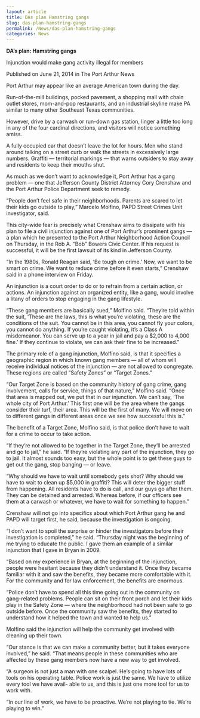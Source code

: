 ```yaml
---
layout: article
title: DAs plan Hamstring gangs
slug: das-plan-hamstring-gangs
permalink: /News/das-plan-hamstring-gangs
categories: News
---
```


__DA’s plan: Hamstring gangs__

Injunction would make gang activity illegal for members

Published on June 21, 2014 in The Port Arthur News

Port Arthur may appear like an average American town during the day\.

Run\-of\-the\-mill buildings, pocked pavement, a shopping mall with chain outlet stores, mom\-and\-pop restaurants, and an industrial skyline make PA similar to many other Southeast Texas communities\.

However, drive by a carwash or run\-down gas station, linger a little too long in any of the four cardinal directions, and visitors will notice something amiss\.

A fully occupied car that doesn’t leave the lot for hours\. Men who stand around talking on a street curb or walk the streets in excessively large numbers\. Graffiti — territorial markings — that warns outsiders to stay away and residents to keep their mouths shut\.

As much as we don’t want to acknowledge it, Port Arthur has a gang problem — one that Jefferson County District Attorney Cory Crenshaw and the Port Arthur Police Department seek to remedy\.

“People don’t feel safe in their neighborhoods\. Parents are scared to let their kids go outside to play,” Marcelo Molfino, PAPD Street Crimes Unit investigator, said\.

This city\-wide fear is precisely what Crenshaw aims to dissipate with his plan to file a civil injunction against one of Port Arthur’s prominent gangs — a plan which he presented to the Port Arthur Neighborhood Action Council on Thursday, in the Rob A\. “Bob” Bowers Civic Center\. If his request is successful, it will be the first lawsuit of its kind in Jefferson County\.

“In the 1980s, Ronald Reagan said, ‘Be tough on crime\.’ Now, we want to be smart on crime\. We want to reduce crime before it even starts,” Crenshaw said in a phone interview on Friday\.

An injunction is a court order to do or to refrain from a certain action, or actions\. An injunction against an organized entity, like a gang, would involve a litany of orders to stop engaging in the gang lifestyle\.

“These gang members are basically sued,” Molfino said\. “They’re told within the suit, ‘These are the laws, this is what you’re violating, these are the conditions of the suit\. You cannot be in this area, you cannot fly your colors, you cannot do anything\. If you’re caught violating, it’s a Class A misdemeanor\. You can serve up to a year in jail and pay a $2,000 to 4,000 fine\.’ If they continue to violate, we can ask their fine to be increased\.”

The primary role of a gang injunction, Molfino said, is that it specifies a geographic region in which known gang members — all of whom will receive individual notices of the injunction — are not allowed to congregate\. These regions are called “Safety Zones” or “Target Zones\.”

“Our Target Zone is based on the community history of gang crime, gang involvement, calls for service, things of that nature,” Molfino said\. “Once that area is mapped out, we put that in our injunction\. We can’t say, ‘The whole city of Port Arthur\.’ This first one will be the area where the gangs consider their turf, their area\. This will be the first of many\. We will move on to different gangs in different areas once we see how successful this is\.”

The benefit of a Target Zone, Molfino said, is that police don’t have to wait for a crime to occur to take action\.

“If they’re not allowed to be together in the Target Zone, they’ll be arrested and go to jail,” he said\. “If they’re violating any part of the injunction, they go to jail\. It almost sounds too easy, but the whole point is to get these guys to get out the gang, stop banging — or leave\.

“Why should we have to wait until somebody gets shot? Why should we have to wait to clean up $5,000 in graffiti? This will deter the bigger stuff from happening\. All residents have to do is call, and our guys go after them\. They can be detained and arrested\. Whereas before, if our officers see them at a carwash or whatever, we have to wait for something to happen\.”

Crenshaw will not go into specifics about which Port Arthur gang he and PAPD will target first, he said, because the investigation is ongoing\.

“I don’t want to spoil the surprise or hinder the investigators before their investigation is completed,” he said\. “Thursday night was the beginning of me trying to educate the public\. I gave them an example of a similar injunction that I gave in Bryan in 2009\.

“Based on my experience in Bryan, at the beginning of the injunction, people were hesitant because they didn’t understand it\. Once they became familiar with it and saw the benefits, they became more comfortable with it\. For the community and for law enforcement, the benefits are enormous\.

“Police don’t have to spend all this time going out in the community on gang\-related problems\. People can sit on their front porch and let their kids play in the Safety Zone — where the neighborhood had not been safe to go outside before\. Once the community saw the benefits, they started to understand how it helped the town and wanted to help us\.”

Molfino said the injunction will help the community get involved with cleaning up their town\.

“Our stance is that we can make a community better, but it takes everyone involved,” he said\. “That means people in these communities who are affected by these gang members now have a new way to get involved\.

“A surgeon is not just a man with one scalpel\. He’s going to have lots of tools on his operating table\. Police work is just the same\. We have to utilize every tool we have avail\- able to us, and this is just one more tool for us to work with\.

“In our line of work, we have to be proactive\. We’re not playing to tie\. We’re playing to win\.”


